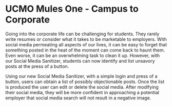 # UCMO Mules One - Campus to Corporate

 Going into the corporate life can be challenging for students. They rarely write resumes or consider what it takes to be marketable to employers. With social media permeating all aspects of our lives, it can be easy to forget that something posted in the heat of the moment can come back to haunt them. Even worse, it can be an overwhelming task to clean it up. However, with our Social Media Sanitizer, students can now identify and list unsavory posts at the press of a button. 

Using our new Social Media Sanitizer, with a simple login and press of a button, users can obtain a list of possibly objectionable posts. Once the list is produced the user can edit or delete the social media. After modifying their social media, they will be more confident in approaching a potential employer that social media search will not result in a negative image.

